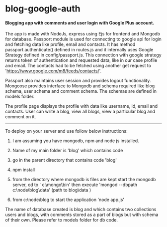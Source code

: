 # blog-google-auth
<h4>Blogging app with comments and user login with Google Plus account.</h4>

The app is made with NodeJs, express using Ejs for frontend and Mongodb for database.
Passport module is used for connecting to google api for login and fetching data like profile, email and contacts. It has method passport.authenticate() defined in routes.js and it internally uses Google Strategy defined in config/passport.js. This connection with google strategy returns token of authentication and requested data, like in our case profile and email. The contacts had to be fetched using another get request to 'https://www.google.com/m8/feeds/contacts/'.  

Passport also maintains user session and provides logout functionality. Mongoose provides interface to Mongodb and schema required like blog schema, user schema and comment schema. The schemas are defined in models folder. 

The profile page displays the profile with data like username, id, email and contacts. 
User can write a blog, view all blogs, view a particular blog and comment on it.
 
<hr>
To deploy on your server and use follow below instructions:

1. I am assuming you have mongodb, npm and node js installed.

2. Name of my main folder is 'blog' which contains code

3. go in the parent directory that contains code 'blog'

4. npm install
5. from the directory where mongodb is files are kept start
    the mongodb server, cd to ' c:\mongo\bin' then execute
    'mongod --dbpath c:\node\blog\data'   (path to blog\data )

6. from c:\node\blog to start the application
     'node app.js'


The name of database created is blog and which contains two collections
users and blogs, with comments stored as a part of blogs but with schema
of their own. Please refer to models folder for db code.



